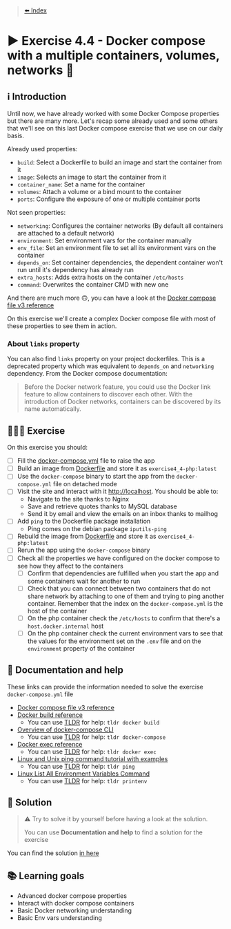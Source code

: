 > [⬅️ Index](../README.md)
# ▶️ Exercise 4.4 - Docker compose with a multiple containers, volumes, networks 💽

## ℹ️ Introduction

Until now, we have already worked with some Docker Compose properties but there are many more. Let's recap some already
used and some others that we'll see on this last Docker compose exercise that we use on our daily basis.

Already used properties:
* `build`: Select a Dockerfile to build an image and start the container from it
* `image`: Selects an image to start the container from it
* `container_name`: Set a name for the container
* `volumes`: Attach a volume or a bind mount to the container
* `ports`: Configure the exposure of one or multiple container ports

Not seen properties:
* `networking`: Configures the container networks (By default all containers are attached to a default network)
* `environment`: Set environment vars for the container manually
* `env_file`: Set an environment file to set all its environment vars on the container
* `depends_on`: Set container dependencies, the dependent container won't run until it's dependency has already run
* `extra_hosts`: Adds extra hosts on the container `/etc/hosts`
* `command`: Overwrites the container CMD with new one

And there are much more 🙃, you can have a look at the
[Docker compose file v3 reference](https://docs.docker.com/compose/compose-file/compose-file-v3/)

On this exercise we'll create a complex Docker compose file with most of these properties to see them in action.

### About `links` property

You can also find `links` property on your project dockerfiles. This is a deprecated property which was equivalent to
`depends_on` and `networking` dependency. From the Docker compose documentation:

> Before the Docker network feature, you could use the Docker link feature to allow containers to discover each other.
> With the introduction of Docker networks, containers can be discovered by its name automatically.

## 👩🏻‍💻 Exercise

On this exercise you should:

- [ ] Fill the [docker-compose.yml](files/docker-compose.yml) file to raise the app
- [ ] Build an image from [Dockerfile](files/Dockerfile) and store it as `exercise4_4-php:latest`
- [ ] Use the `docker-compose` binary to start the app from the `docker-compose.yml` file on detached mode
- [ ] Visit the site and interact with it [http://localhost](http://localhost). You should be able to:
  * Navigate to the site thanks to Nginx
  * Save and retrieve quotes thanks to MySQL database
  * Send it by email and view the emails on an inbox thanks to mailhog
- [ ] Add `ping` to the Dockerfile package installation
  * Ping comes on the debian package `iputils-ping`
- [ ] Rebuild the image from [Dockerfile](files/Dockerfile) and store it as `exercise4_4-php:latest`
- [ ] Rerun the app using the `docker-compose` binary
- [ ] Check all the properties we have configured on the docker compose to see how they affect to the containers
  - [ ] Confirm that dependencies are fulfilled when you start the app and some containers wait for another to run
  - [ ] Check that you can connect between two containers that do not share network by attaching to one of them and
    trying to ping another container. Remember that the index on the `docker-compose.yml` is the host of the container
  - [ ] On the php container check the `/etc/hosts` to confirm that there's a `host.docker.internal` host
  - [ ] On the php container check the current environment vars to see that the values for the environment set on the
    `.env` file and on the `environment` property of the container

## 🤔 Documentation and help

These links can provide the information needed to solve the exercise `docker-compose.yml` file

* [Docker compose file v3 reference](https://docs.docker.com/compose/compose-file/compose-file-v3/)
* [Docker build reference](https://docs.docker.com/engine/reference/commandline/build/)
  * You can use [TLDR](https://tldr.sh/) for help: `tldr docker build`
* [Overview of docker-compose CLI](https://docs.docker.com/compose/reference/overview/)
  * You can use [TLDR](https://tldr.sh/) for help: `tldr docker-compose`
* [Docker exec reference](https://docs.docker.com/engine/reference/commandline/exec/)
  * You can use [TLDR](https://tldr.sh/) for help: `tldr docker exec`
* [Linux and Unix ping command tutorial with examples](https://shapeshed.com/unix-ping/)
  * You can use [TLDR](https://tldr.sh/) for help: `tldr ping`
* [Linux List All Environment Variables Command](https://www.cyberciti.biz/faq/linux-list-all-environment-variables-env-command/)
  * You can use [TLDR](https://tldr.sh/) for help: `tldr printenv`

## 🧩 Solution

> ⚠️ Try to solve it by yourself before having a look at the solution.
>
> You can use **Documentation and help** to find a solution for the exercise

You can find the solution [in here](solution4_4.md)

## 📚 Learning goals

* Advanced docker compose properties
* Interact with docker compose containers
* Basic Docker networking understanding
* Basic Env vars understanding

